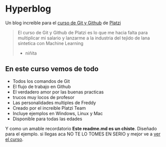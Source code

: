 # Hyperblog
Un blog increible para el [curso de Git y Github](https://platzi.com/clases/git-github/ "curso de Git y Github") de [Platzi](https://platzi.com/ "Platzi")
>El curso de Git y Github de Platzi es lo que me hacia falta para multiplicar mi salario y lanzarme a la industria del tejido de lana sintetica con Machine Learning
> - niñita

## En este curso vemos de todo
* Todos los comandos de Git
* El flujo de trabajo en Github
* El verdadero amor por las buenas practicas
* trucos muy locos de profesor
* Las personalidades multiples de Freddy
* Creado por el increible Platzi Team
* Incluye ejemplos en Windows, Linux y Mac
* Disponible para todas las edades

Y como un amable recordatorio **Este readme.md es un chiste**. Diseñado para el ejemplo. si llegas aca NO TE LO TOMES EN SERIO y mejor ve a [ver el curso](https://platzi.com/clases/git-github/ "ver el curso").
